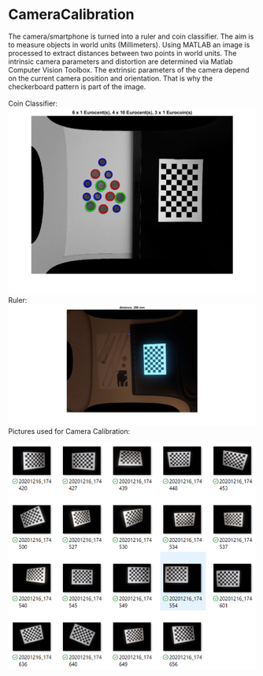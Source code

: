 # CameraCalibration
The camera/smartphone is turned into a ruler and coin classifier. The aim is to measure objects in world units (Millimeters). Using MATLAB an image is processed to extract distances between two points in world units. The intrinsic camera parameters and distortion are determined via Matlab Computer Vision Toolbox. The extrinsic parameters of the camera depend on the current camera position and orientation. That is why the checkerboard pattern is part of the image.
<br>
<br>
Coin Classifier:
<br>
<img src = "ResultData/CoinsResult.png" >
Ruler:
<br>
<img src = "ResultData/Ruler.png" >
Pictures used for Camera Calibration:
<br>
<p align="center">
  <img src="PatternImages/AllPatterns.png">
</p>
